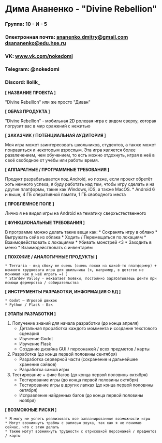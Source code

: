 # Дима Ананенко - "Divine Rebellion"

### Группа: 10 - И - 5
### Электронная почта: ananenko.dmitry@gmail.com dsananenko@edu.hse.ru
### VK: www.vk.com/nokedomi
### Telegram: @nokedomi
### Discord: llolik_


**[ НАЗВАНИЕ ПРОЕКТА ]**

"Divine Rebellion" или же просто "Диван"

**[ ОБРАЗ ПРОДУКТА ]**

"Divine Rebellion" - мобильная 2D ролевая игра с видом сверху, которая погрузит вас в мир сражений с нежитью 

**[ ЗАКАЗЧИК / ПОТЕНЦИАЛЬНАЯ АУДИТОРИЯ ]**

Моя игра может заинтересовать школьников, студентов, а также может понравиться и некоторым взрослым. Эта игра является более развлечением, чем обучением, то есть можно отдохнуть, играя в неё в своё свободное от учёбы или работы время.

**[ АППАРАТНЫЕ / ПРОГРАММНЫЕ ТРЕБОВАНИЯ ]**

Продукт разрабатывается под Android, но позже, если проект обретёт хоть немного успеха, я буду работать над тем, чтобы игру сделать и на другие платформы, такие как Windows, iOS, а также MacOS.
    * Android 6 и выше, 4 ГБ оперативной памяти, 1 ГБ свободного места

**[ ПРОБЛЕМНОЕ ПОЛЕ ]**

Лично я не видел игры на Android на тематику сверхъстественного

**[ ФУНКЦИОНАЛЬНЫЕ ТРЕБОВАНИЯ ]**

В программе можно делать такие вещи как:
    * Сохранять игру в облако
    * Выгружать сейв из облака
    * Ходить / Перемещаться по локациям
    * Взаимодействовать с локациями
    * Убивать монстрей <3
    * Заходить в меню
    * Взаимодействовать с инвентарём

**[ ПОХОЖИЕ / АНАЛОГИЧНЫЕ ПРОДУКТЫ ]**

    * Terraria - вид сбоку не очень (очень похож на какой-то платформер) + немного трудновата игра для шкильника (я, например, в детстве не понимал как в неё играть =) )
    * Stardew Valley - нехватает боёвки, постоянно зарабатываешь денги при помощи фермерства / собирательства

**[ ИНСТРУМЕНТЫ РАЗРАБОТКИ, ИНФОРМАЦИЯ О БД ]**

    * Godot – Игровой движок
    * Python / Flask - Бэк

**[ ЭТАПЫ РАЗРАБОТКИ ]**

1. Получение знаний для начала разработки (до конца апреля)
    * Детальная проработка каждого моммента и создание текстового сценария
    * Изучение Godot
    * Изучение Flask
    * Создание дизайна GUI / персонажей / всех предметов / карты
2. Разработка (до конца первой половины сентября)
    * Разработка серверной части (сохранение и дальнейшее хранение сэйвов)
    * Разработка самой игры
3. Тестирование + фикс багов (до конца первой половины октября)
    * Тестирование игры (до конца первой половины октября)
    * Тестирование игры в других лапках (до конца первой половины октября)
    * Исправление найденных багов (до конца первой половины ноября)

**[ ВОЗМОЖНЫЕ РИСКИ ]**

    * Я могу не успеть реализовать все запланированные возможности игры
    * Могут возникнуть траблы с записью звука, так как я не понимаю сейчас, что с этим делать
    * Также могут возникнуть трудности с отрисовкой персонажей / предметов / карты